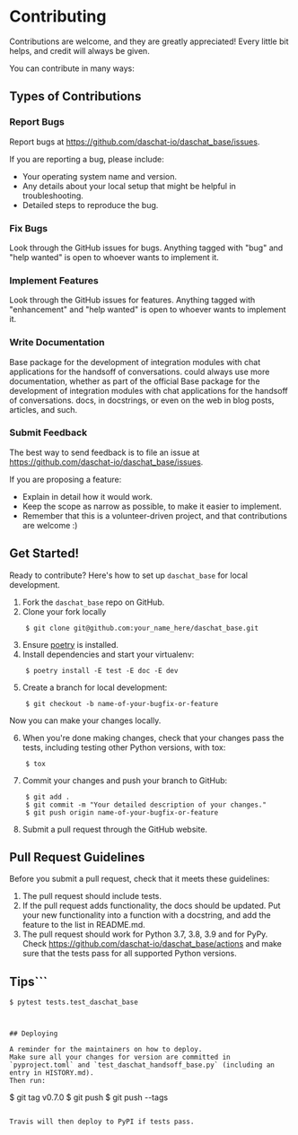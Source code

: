 # Contributing

Contributions are welcome, and they are greatly appreciated! Every little bit
helps, and credit will always be given.

You can contribute in many ways:

## Types of Contributions

### Report Bugs

Report bugs at https://github.com/daschat-io/daschat_base/issues.

If you are reporting a bug, please include:

* Your operating system name and version.
* Any details about your local setup that might be helpful in troubleshooting.
* Detailed steps to reproduce the bug.

### Fix Bugs

Look through the GitHub issues for bugs. Anything tagged with "bug" and "help
wanted" is open to whoever wants to implement it.

### Implement Features

Look through the GitHub issues for features. Anything tagged with "enhancement"
and "help wanted" is open to whoever wants to implement it.

### Write Documentation

Base package for the development of integration modules with chat applications for the handsoff of conversations. could always use more documentation, whether as part of the
official Base package for the development of integration modules with chat applications for the handsoff of conversations. docs, in docstrings, or even on the web in blog posts,
articles, and such.

### Submit Feedback

The best way to send feedback is to file an issue at https://github.com/daschat-io/daschat_base/issues.

If you are proposing a feature:

* Explain in detail how it would work.
* Keep the scope as narrow as possible, to make it easier to implement.
* Remember that this is a volunteer-driven project, and that contributions
  are welcome :)

## Get Started!

Ready to contribute? Here's how to set up `daschat_base` for local development.

1. Fork the `daschat_base` repo on GitHub.
2. Clone your fork locally

```
    $ git clone git@github.com:your_name_here/daschat_base.git
```

3. Ensure [poetry](https://python-poetry.org/docs/) is installed.
4. Install dependencies and start your virtualenv:

```
    $ poetry install -E test -E doc -E dev
```

5. Create a branch for local development:

```
    $ git checkout -b name-of-your-bugfix-or-feature
```

   Now you can make your changes locally.

6. When you're done making changes, check that your changes pass the
   tests, including testing other Python versions, with tox:

```
    $ tox
```

7. Commit your changes and push your branch to GitHub:

```
    $ git add .
    $ git commit -m "Your detailed description of your changes."
    $ git push origin name-of-your-bugfix-or-feature
```

8. Submit a pull request through the GitHub website.

## Pull Request Guidelines

Before you submit a pull request, check that it meets these guidelines:

1. The pull request should include tests.
2. If the pull request adds functionality, the docs should be updated. Put
   your new functionality into a function with a docstring, and add the
   feature to the list in README.md.
3. The pull request should work for Python 3.7, 3.8, 3.9 and for PyPy. Check
   https://github.com/daschat-io/daschat_base/actions
   and make sure that the tests pass for all supported Python versions.

## Tips```
    $ pytest tests.test_daschat_base
```To run a subset of tests.


## Deploying

A reminder for the maintainers on how to deploy.
Make sure all your changes for version are committed in `pyproject.toml` and `test_daschat_handsoff_base.py` (including an entry in HISTORY.md).
Then run:

```
$ git tag v0.7.0
$ git push
$ git push --tags
```

Travis will then deploy to PyPI if tests pass.
